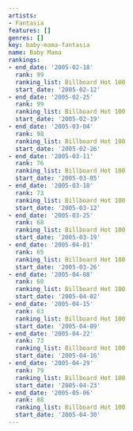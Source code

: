 ```yaml
---
artists:
- Fantasia
features: []
genres: []
key: baby-mama-fantasia
name: Baby Mama
rankings:
- end_date: '2005-02-18'
  rank: 99
  ranking_list: Billboard Hot 100
  start_date: '2005-02-12'
- end_date: '2005-02-25'
  rank: 99
  ranking_list: Billboard Hot 100
  start_date: '2005-02-19'
- end_date: '2005-03-04'
  rank: 98
  ranking_list: Billboard Hot 100
  start_date: '2005-02-26'
- end_date: '2005-03-11'
  rank: 76
  ranking_list: Billboard Hot 100
  start_date: '2005-03-05'
- end_date: '2005-03-18'
  rank: 73
  ranking_list: Billboard Hot 100
  start_date: '2005-03-12'
- end_date: '2005-03-25'
  rank: 68
  ranking_list: Billboard Hot 100
  start_date: '2005-03-19'
- end_date: '2005-04-01'
  rank: 65
  ranking_list: Billboard Hot 100
  start_date: '2005-03-26'
- end_date: '2005-04-08'
  rank: 60
  ranking_list: Billboard Hot 100
  start_date: '2005-04-02'
- end_date: '2005-04-15'
  rank: 63
  ranking_list: Billboard Hot 100
  start_date: '2005-04-09'
- end_date: '2005-04-22'
  rank: 73
  ranking_list: Billboard Hot 100
  start_date: '2005-04-16'
- end_date: '2005-04-29'
  rank: 79
  ranking_list: Billboard Hot 100
  start_date: '2005-04-23'
- end_date: '2005-05-06'
  rank: 88
  ranking_list: Billboard Hot 100
  start_date: '2005-04-30'
---
```


